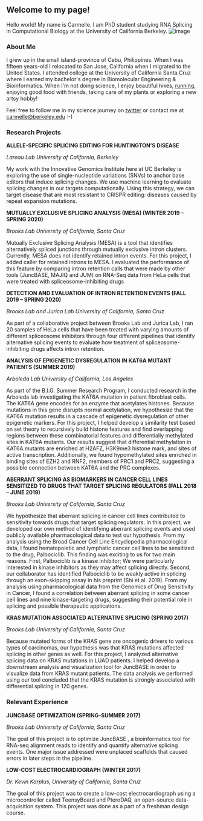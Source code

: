 ## Welcome to my page!

Hello world! My name is Carmelle. I am PhD student studying RNA Splicing in Computational Biology at the University of California Berkeley. 
![image](https://user-images.githubusercontent.com/67977500/178340607-ba324fe7-6572-4604-9590-0bab227d1774.png)


### About Me

I grew up in the small island-province of Cebu, Philippines. When I was fifteen years-old I relocated to San Jose, California when I migrated to the United States. I attended college at the University of California Santa Cruz where I earned my bachelor's degree in Biomolecular Engineering & Bioinformatics. When I'm not doing science, I enjoy beautiful hikes, [running](https://www.strava.com/athletes/99557318), enjoying good food with friends, taking care of my plants or exploring a new artsy hobby!

Feel free to follow me in my science journey on [twitter](https://twitter.com/carmeile) or contact me at carmelle@berkeley.edu :-)


### Research Projects

**ALLELE-SPECIFIC SPLICING EDITING FOR HUNTINGTON’S DISEASE**

_Lareau Lab University of California, Berkeley_

My work with the Innovative Genomics Institute here at UC Berkeley is exploring the use of single-nucleotide variations (SNVs) to anchor base editors that induce splicing changes. We use machine learning to evaluate splicing changes in our targets computationally. Using this strategy, we can target disease that are most resistant to CRISPR editing: diseases caused by repeat expansion mutations.

**MUTUALLY EXCLUSIVE SPLICING ANALYSIS (MESA) (WINTER 2019 – SPRING 2020)**

_Brooks Lab University of California, Santa Cruz_

Mutually Exclusive Splicing Analysis (MESA) is a tool that identifies alternatively spliced junctions through mutually exclusive intron clusters. Currently, MESA does not identify retained intron events. For this project, I added caller for retained introns to MESA. I evaluated the performance of this feature by comparing intron retention calls that were made by other tools (JuncBASE, MAJIQ and JUM) on RNA-Seq data from HeLa cells that were treated with spliceosome-inhibiting drugs

**DETECTION AND EVALUATION OF INTRON RETENTION EVENTS (FALL 2019 – SPRING 2020)**

_Brooks Lab and Jurica Lab University of California, Santa Cruz_

As part of a collaborative project between Brooks Lab and Jurica Lab, I ran 20 samples of HeLa cells that have been treated with varying amounts of different spliceosome inhibitors through four different pipelines that identify alternative splicing events to evaluate how treatment of spliceosome-inhibiting drugs affects intron retention.

**ANALYSIS OF EPIGENETIC DYSREGULATION IN KAT6A MUTANT PATIENTS (SUMMER 2019)**

_Arboleda Lab University of California, Los Angeles_

As part of the B.I.G. Summer Research Program, I conducted research in the Arboleda lab investigating the KAT6A mutation in patient fibroblast cells. The KAT6A gene encodes for an enzyme that acetylates histones. Because mutations in this gene disrupts normal acetylation, we hypothesize that the KAT6A mutation results in a cascade of epigenetic dysregulation of other epigenetic markers. For this project, I helped develop a similarity test based on set theory to recursively build histone features and find overlapping regions between these combinatorial features and differentially methylated sites in KAT6A mutants. Our results suggest that differential methylation in KAT6A mutants are enriched at H2AFZ, H3K9me3 histone mark, and sites of active transcription. Additionally, we found hypomethylated sites enriched in binding sites of EZH2 and RNF2, members of PRC1 and PRC2, suggesting a possible connection between KAT6A and the PRC complexes.

**ABERRANT SPLICING AS BIOMARKERS IN CANCER CELL LINES SENSITIZED TO DRUGS THAT TARGET SPLICING REGULATORS (FALL 2018 – JUNE 2019)**

_Brooks Lab University of California, Santa Cruz_

We hypothesize that aberrant splicing in cancer cell lines contributed to sensitivity towards drugs that target splicing regulators. In this project, we developed our own method of identifying aberrant splicing events and used publicly available pharmacological data to test our hypothesis. From my analysis using the Broad Cancer Cell Line Encyclopedia pharmacological data, I found hematopoietic and lymphatic cancer cell lines to be sensitized to the drug, Palbociclib. This finding was exciting to us for two main reasons. First, Palbociclib is a kinase inhibitor; We were particularly interested in kinase inhibitors as they may affect splicing directly. Second, our collaborator has identified Palbociclib to be weakly active in splicing through an exon-skipping assay in his preprint (Shi et al. 2019). From my analysis using pharmacological data from the Genomics of Drug Sensitivity in Cancer, I found a correlation between aberrant splicing in some cancer cell lines and nine kinase-targeting drugs, suggesting their potential role in splicing and possible therapeutic applications.


**KRAS MUTATION ASSOCIATED ALTERNATIVE SPLICING (SPRING 2017)**

_Brooks Lab University of California, Santa Cruz_

Because mutated forms of the KRAS gene are oncogenic drivers to various types of carcinomas, our hypothesis was that KRAS mutations affected splicing in other genes as well. For this project, I analyzed alternative splicing data on KRAS mutations in LUAD patients. I helped develop a downstream analysis and visualization tool for JuncBASE in order to visualize data from KRAS mutant patients. The data analysis we performed using our tool concluded that the KRAS mutation is strongly associated with differential splicing in 120 genes.


### Relevant Experience

**JUNCBASE OPTIMIZATION (SPRING-SUMMER 2017)**

_Brooks Lab University of California, Santa Cruz_

The goal of this project is to optimize JuncBASE , a bioinformatics tool for RNA-seq alignment reads to identify and quantify alternative splicing events. One major issue addressed were unplaced scaffolds that caused errors in later steps in the pipeline.

**LOW-COST ELECTROCARDIOGRAPH (WINTER 2017)**

_Dr. Kevin Karplus, University of California, Santa Cruz_

The goal of this project was to create a low-cost electrocardiograph using a microcontroller called TeensyBoard and PteroDAQ, an open-source data-acquisition system. This project was done as a part of a freshman design course.

